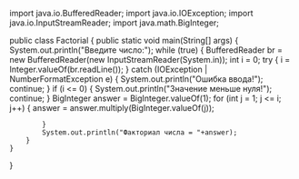 import java.io.BufferedReader;
import java.io.IOException;
import java.io.InputStreamReader;
import java.math.BigInteger;

public class Factorial {
    public static void main(String[] args) {
        System.out.println("Введите число:");
        while (true) {
            BufferedReader br = new BufferedReader(new InputStreamReader(System.in));
            int i = 0;
            try {
                i = Integer.valueOf(br.readLine());
            } catch (IOException | NumberFormatException e) {
                System.out.println("Ошибка ввода!");
                continue;
            }
            if (i <= 0) {
                System.out.println("Значение меньше нуля!");
                continue;
            }
            BigInteger answer = BigInteger.valueOf(1);
            for (int j = 1; j <= i; j++) {
                answer = answer.multiply(BigInteger.valueOf(j));

            }
            System.out.println("Факториал числа = "+answer);
        }
    }
}

